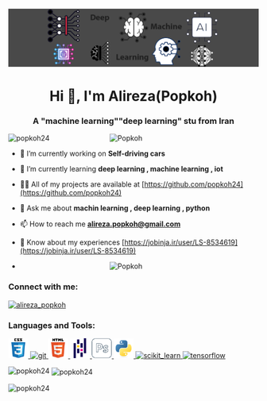 ![logo](https://github.com/popkoh24/popkoh24/blob/main/logo1.png)
<h1 align="center">Hi 👋, I'm Alireza(Popkoh)</h1>
<h3 align="center">A "machine learning""deep learning" stu from Iran</h3>

<img align="right" alt="Popkoh" width="300" src="https://media.licdn.com/dms/image/D4D12AQEIyPgnGXYuuw/article-cover_image-shrink_600_2000/0/1677823166060?e=2147483647&v=beta&t=3qhRRp6Ysk2nGKYEJSzvacTOTdgoiBFkvoQFwbVKKQs">


<p align="left"> <img src="https://komarev.com/ghpvc/?username=popkoh24&label=Profile%20views&color=0e75b6&style=flat" alt="popkoh24" /> </p>

- 🔭 I’m currently working on **Self-driving cars**

- 🌱 I’m currently learning **deep learning , machine learning , iot**

- 👨‍💻 All of my projects are available at [https://github.com/popkoh24](https://github.com/popkoh24)

- 💬 Ask me about **machin learning , deep learning , python**

- 📫 How to reach me **alireza.popkoh@gmail.com**

- 📄 Know about my experiences [https://jobinja.ir/user/LS-8534619](https://jobinja.ir/user/LS-8534619)

- <img align="right" alt="Popkoh" width="300" src="https://miro.medium.com/v2/resize:fit:1358/1*VfcfntqDyGlaoTn9MlabEA.gif">

<h3 align="left">Connect with me:</h3>
<p align="left">
<a href="https://instagram.com/alireza_popkoh" target="blank"><img align="center" src="https://raw.githubusercontent.com/rahuldkjain/github-profile-readme-generator/master/src/images/icons/Social/instagram.svg" alt="alireza_popkoh" height="30" width="40" /></a>
</p>

<h3 align="left">Languages and Tools:</h3>
<p align="left"> <a href="https://www.w3schools.com/css/" target="_blank" rel="noreferrer"> <img src="https://raw.githubusercontent.com/devicons/devicon/master/icons/css3/css3-original-wordmark.svg" alt="css3" width="40" height="40"/> </a> <a href="https://git-scm.com/" target="_blank" rel="noreferrer"> <img src="https://www.vectorlogo.zone/logos/git-scm/git-scm-icon.svg" alt="git" width="40" height="40"/> </a> <a href="https://www.w3.org/html/" target="_blank" rel="noreferrer"> <img src="https://raw.githubusercontent.com/devicons/devicon/master/icons/html5/html5-original-wordmark.svg" alt="html5" width="40" height="40"/> </a> <a href="https://pandas.pydata.org/" target="_blank" rel="noreferrer"> <img src="https://raw.githubusercontent.com/devicons/devicon/2ae2a900d2f041da66e950e4d48052658d850630/icons/pandas/pandas-original.svg" alt="pandas" width="40" height="40"/> </a> <a href="https://www.photoshop.com/en" target="_blank" rel="noreferrer"> <img src="https://raw.githubusercontent.com/devicons/devicon/master/icons/photoshop/photoshop-line.svg" alt="photoshop" width="40" height="40"/> </a> <a href="https://www.python.org" target="_blank" rel="noreferrer"> <img src="https://raw.githubusercontent.com/devicons/devicon/master/icons/python/python-original.svg" alt="python" width="40" height="40"/> </a> <a href="https://scikit-learn.org/" target="_blank" rel="noreferrer"> <img src="https://upload.wikimedia.org/wikipedia/commons/0/05/Scikit_learn_logo_small.svg" alt="scikit_learn" width="40" height="40"/> </a> <a href="https://www.tensorflow.org" target="_blank" rel="noreferrer"> <img src="https://www.vectorlogo.zone/logos/tensorflow/tensorflow-icon.svg" alt="tensorflow" width="40" height="40"/> </a> </p>

<p><img align="left" src="https://github-readme-stats.vercel.app/api/top-langs?username=popkoh24&show_icons=true&locale=en&layout=compact" alt="popkoh24" /></p>

<p>&nbsp;<img align="center" src="https://github-readme-stats.vercel.app/api?username=popkoh24&show_icons=true&locale=en" alt="popkoh24" /></p>

<p><img align="center" src="https://github-readme-streak-stats.herokuapp.com/?user=popkoh24&" alt="popkoh24" /></p>

